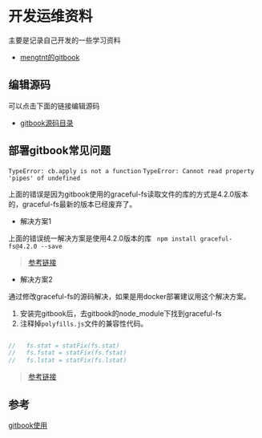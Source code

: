 # 开发运维资料

主要是记录自己开发的一些学习资料

* [mengtnt的gitbook](https://mengtnt.com/book)

## 编辑源码

可以点击下面的链接编辑源码

* [gitbook源码目录](https://github.com/animeng/book/blob/master/SUMMARY.md)

## 部署gitbook常见问题

` TypeError: cb.apply is not a function `
` TypeError: Cannot read property 'pipes' of undefined `

上面的错误是因为gitbook使用的graceful-fs读取文件的库的方式是4.2.0版本的，graceful-fs最新的版本已经废弃了。

* 解决方案1

上面的错误统一解决方案是使用4.2.0版本的库 ``` npm install graceful-fs@4.2.0 --save```

> [参考链接](https://stackoverflow.com/questions/64211386/gitbook-cli-install-error-typeerror-cb-apply-is-not-a-function-inside-graceful/65840763#65840763)

* 解决方案2

通过修改graceful-fs的源码解决，如果是用docker部署建议用这个解决方案。

1. 安装完gitbook后，去gitbook的node_module下找到graceful-fs
2. 注释掉`polyfills.js`文件的兼容性代码。

``` javascript

//   fs.stat = statFix(fs.stat)
//   fs.fstat = statFix(fs.fstat)
//   fs.lstat = statFix(fs.lstat)

```

> [参考链接](https://mizeri.github.io/2021/04/24/gitbook-cbapply-not-a-function/)

## 参考
[gitbook使用](https://zhuanlan.zhihu.com/p/34946169)
